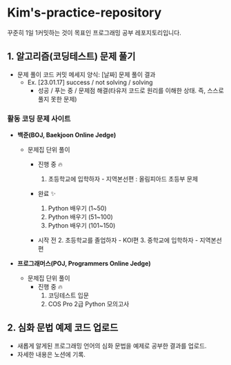 # Kim's-practice-repository

[comment]: <> (## algorithm-practice)
꾸준히 1일 1커밋하는 것이 목표인 프로그래밍 공부 레포지토리입니다.

## 1. 알고리즘(코딩테스트) 문제 풀기
* 문제 풀이 코드 커밋 메세지 양식: [날짜] 문제 풀이 결과
  * Ex. [23.01.17] success / not solving / solving
    * 성공 / 푸는 중 / 문제점 해결(타유저 코드로 원리를 이해한 상태. 즉, 스스로 풀지 못한 문제)

### 활동 코딩 문제 사이트
* **백준(BOJ, Baekjoon Online Jedge)**
  * 문제집 단위 풀이
    * 진행 중 🔥
      1. 초등학교에 입학하자 - 지역본선편 : 올림피아드 초등부 문제

    * 완료 ✨
      1. Python 배우기 (1~50)
      2. Python 배우기 (51~100)
      3. Python 배우기 (101~150)
    * 시작 전
      2. 초등학교를 졸업하자 - KOI편
      3. 중학교에 입학하자 - 지역본선편

* **프로그래머스(POJ, Programmers Online Jedge)**
  * 문제집 단위 풀이
    * 진행 중 🔥
      1. 코딩테스트 입문
      2. COS Pro 2급 Python 모의고사

## 2. 심화 문법 예제 코드 업로드
* 새롭게 알게된 프로그래밍 언어의 심화 문법을 예제로 공부한 결과를 업로드.
* 자세한 내용은 노션에 기록.